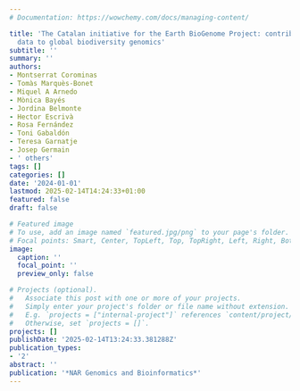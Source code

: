 ```yaml
---
# Documentation: https://wowchemy.com/docs/managing-content/

title: 'The Catalan initiative for the Earth BioGenome Project: contributing local
  data to global biodiversity genomics'
subtitle: ''
summary: ''
authors:
- Montserrat Corominas
- Tomàs Marquès-Bonet
- Miquel A Arnedo
- Mònica Bayés
- Jordina Belmonte
- Hector Escrivà
- Rosa Fernández
- Toni Gabaldón
- Teresa Garnatje
- Josep Germain
- ' others'
tags: []
categories: []
date: '2024-01-01'
lastmod: 2025-02-14T14:24:33+01:00
featured: false
draft: false

# Featured image
# To use, add an image named `featured.jpg/png` to your page's folder.
# Focal points: Smart, Center, TopLeft, Top, TopRight, Left, Right, BottomLeft, Bottom, BottomRight.
image:
  caption: ''
  focal_point: ''
  preview_only: false

# Projects (optional).
#   Associate this post with one or more of your projects.
#   Simply enter your project's folder or file name without extension.
#   E.g. `projects = ["internal-project"]` references `content/project/deep-learning/index.md`.
#   Otherwise, set `projects = []`.
projects: []
publishDate: '2025-02-14T13:24:33.381288Z'
publication_types:
- '2'
abstract: ''
publication: '*NAR Genomics and Bioinformatics*'
---
```

